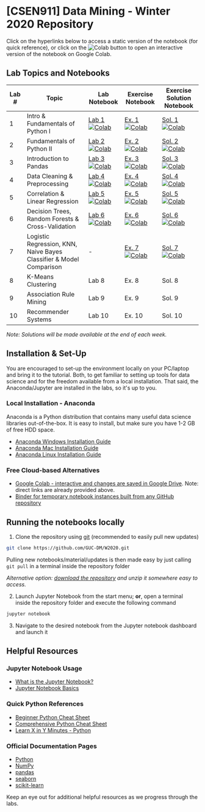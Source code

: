 # [CSEN911] Data Mining - Winter 2020 Repository

Click on the hyperlinks below to access a static version of the notebook (for quick reference), or click on the ![Colab](https://colab.research.google.com/assets/colab-badge.svg) button to open an interactive version of the notebook on Google Colab.

## Lab Topics and Notebooks

| Lab # | Topic                                                               | Lab Notebook                                                                                                                                                                                                       | Exercise Notebook                                                                                                                                                                                                        | Exercise Solution Notebook                                                                                                                                                                                              |
| ----- | ------------------------------------------------------------------- | ------------------------------------------------------------------------------------------------------------------------------------------------------------------------------------------------------------------ | ------------------------------------------------------------------------------------------------------------------------------------------------------------------------------------------------------------------------ | ----------------------------------------------------------------------------------------------------------------------------------------------------------------------------------------------------------------------- |
| 1     | Intro & Fundamentals of Python I                                    | [Lab 1](lab_content/Lab_01_Complete.ipynb) [![Colab](https://colab.research.google.com/assets/colab-badge.svg)](https://colab.research.google.com/github/GUC-DM/W2020/blob/main/lab_content/Lab_01_Complete.ipynb) | [Ex. 1](lab_exercises/Lab_01_Exercises.ipynb) [![Colab](https://colab.research.google.com/assets/colab-badge.svg)](https://colab.research.google.com/github/GUC-DM/W2020/blob/main/lab_exercises/Lab_01_Exercises.ipynb) | [Sol. 1](lab_solutions/Lab_01_Solution.ipynb) [![Colab](https://colab.research.google.com/assets/colab-badge.svg)](https://colab.research.google.com/github/GUC-DM/W2020/blob/main/lab_solutions/Lab_01_Solution.ipynb) |
| 2     | Fundamentals of Python II                                           | [Lab 2](lab_content/Lab_02_Complete.ipynb) [![Colab](https://colab.research.google.com/assets/colab-badge.svg)](https://colab.research.google.com/github/GUC-DM/W2020/blob/main/lab_content/Lab_02_Complete.ipynb) | [Ex. 2](lab_exercises/Lab_02_Exercises.ipynb) [![Colab](https://colab.research.google.com/assets/colab-badge.svg)](https://colab.research.google.com/github/GUC-DM/W2020/blob/main/lab_exercises/Lab_02_Exercises.ipynb) | [Sol. 2](lab_solutions/Lab_02_Solution.ipynb) [![Colab](https://colab.research.google.com/assets/colab-badge.svg)](https://colab.research.google.com/github/GUC-DM/W2020/blob/main/lab_solutions/Lab_02_Solution.ipynb) |
| 3     | Introduction to Pandas                                              | [Lab 3](lab_content/Lab_03_Complete.ipynb) [![Colab](https://colab.research.google.com/assets/colab-badge.svg)](https://colab.research.google.com/github/GUC-DM/W2020/blob/main/lab_content/Lab_03_Complete.ipynb) | [Ex. 3](lab_exercises/Lab_03_Exercises.ipynb) [![Colab](https://colab.research.google.com/assets/colab-badge.svg)](https://colab.research.google.com/github/GUC-DM/W2020/blob/main/lab_exercises/Lab_03_Exercises.ipynb) | [Sol. 3](lab_solutions/Lab_03_Solution.ipynb) [![Colab](https://colab.research.google.com/assets/colab-badge.svg)](https://colab.research.google.com/github/GUC-DM/W2020/blob/main/lab_solutions/Lab_03_Solution.ipynb) |
| 4     | Data Cleaning & Preprocessing                                       | [Lab 4](lab_content/Lab_04_Complete.ipynb) [![Colab](https://colab.research.google.com/assets/colab-badge.svg)](https://colab.research.google.com/github/GUC-DM/W2020/blob/main/lab_content/Lab_04_Complete.ipynb) | [Ex. 4](lab_exercises/Lab_04_Exercises.ipynb) [![Colab](https://colab.research.google.com/assets/colab-badge.svg)](https://colab.research.google.com/github/GUC-DM/W2020/blob/main/lab_exercises/Lab_04_Exercises.ipynb) | [Sol. 4](lab_solutions/Lab_04_Solution.ipynb) [![Colab](https://colab.research.google.com/assets/colab-badge.svg)](https://colab.research.google.com/github/GUC-DM/W2020/blob/main/lab_solutions/Lab_04_Solution.ipynb) |
| 5     | Correlation & Linear Regression                                     | [Lab 5](lab_content/Lab_05_Complete.ipynb) [![Colab](https://colab.research.google.com/assets/colab-badge.svg)](https://colab.research.google.com/github/GUC-DM/W2020/blob/main/lab_content/Lab_05_Complete.ipynb) | [Ex. 5](lab_exercises/Lab_05_Exercises.ipynb) [![Colab](https://colab.research.google.com/assets/colab-badge.svg)](https://colab.research.google.com/github/GUC-DM/W2020/blob/main/lab_exercises/Lab_05_Exercises.ipynb) | [Sol. 5](lab_solutions/Lab_05_Solution.ipynb) [![Colab](https://colab.research.google.com/assets/colab-badge.svg)](https://colab.research.google.com/github/GUC-DM/W2020/blob/main/lab_solutions/Lab_05_Solution.ipynb) |
| 6     | Decision Trees, Random Forests & Cross-Validation                   | [Lab 6](lab_content/Lab_06_Complete.ipynb) [![Colab](https://colab.research.google.com/assets/colab-badge.svg)](https://colab.research.google.com/github/GUC-DM/W2020/blob/main/lab_content/Lab_06_Complete.ipynb) | [Ex. 6](lab_exercises/Lab_06_Exercises.ipynb) [![Colab](https://colab.research.google.com/assets/colab-badge.svg)](https://colab.research.google.com/github/GUC-DM/W2020/blob/main/lab_exercises/Lab_06_Exercises.ipynb) | [Sol. 6](lab_solutions/Lab_06_Solution.ipynb) [![Colab](https://colab.research.google.com/assets/colab-badge.svg)](https://colab.research.google.com/github/GUC-DM/W2020/blob/main/lab_solutions/Lab_06_Solution.ipynb) |
| 7     | Logistic Regression, KNN, Naive Bayes Classifier & Model Comparison | -                                                                                                                                                                                                                  | [Ex. 7](lab_exercises/Lab_07_Exercises.ipynb) [![Colab](https://colab.research.google.com/assets/colab-badge.svg)](https://colab.research.google.com/github/GUC-DM/W2020/blob/main/lab_exercises/Lab_07_Exercises.ipynb) | [Sol. 7](lab_solutions/Lab_07_Solution.ipynb) [![Colab](https://colab.research.google.com/assets/colab-badge.svg)](https://colab.research.google.com/github/GUC-DM/W2020/blob/main/lab_solutions/Lab_07_Solution.ipynb) |
| 8     | K-Means Clustering                                                  | Lab 8                                                                                                                                                                                                              | Ex. 8                                                                                                                                                                                                                    | Sol. 8                                                                                                                                                                                                                  |
| 9     | Association Rule Mining                                             | Lab 9                                                                                                                                                                                                              | Ex. 9                                                                                                                                                                                                                    | Sol. 9                                                                                                                                                                                                                  |
| 10    | Recommender Systems                                                 | Lab 10                                                                                                                                                                                                             | Ex. 10                                                                                                                                                                                                                   | Sol. 10                                                                                                                                                                                                                 |

_Note: Solutions will be made available at the end of each week._

## Installation & Set-Up

You are encouraged to set-up the environment locally on your PC/laptop and bring it to the tutorial.
Both, to get familiar to setting up tools for data science and for the freedom available from a local installation.
That said, the Anaconda/Jupyter are installed in the labs, so it's up to you.

### Local Installation - Anaconda

Anaconda is a Python distribution that contains many useful data science libraries out-of-the-box. It is easy to install, but make sure you have 1-2 GB of free HDD space.

- [Anaconda Windows Installation Guide](https://docs.anaconda.com/anaconda/install/windows/)
- [Anaconda Mac Installation Guide](https://docs.anaconda.com/anaconda/install/mac-os/)
- [Anaconda Linux Installation Guide](https://docs.anaconda.com/anaconda/install/linux/)

### Free Cloud-based Alternatives

- [Google Colab - interactive and changes are saved in Google Drive](colab.research.google.com/). Note: direct links are already provided above.
- [Binder for temporary notebook instances built from any GitHub repository](https://mybinder.org/)

## Running the notebooks locally

1. Clone the repository using [git](https://git-scm.com/downloads) (recommended to easily pull new updates)

```bash
git clone https://github.com/GUC-DM/W2020.git
```

Pulling new notebooks/material/updates is then made easy by just calling `git pull` in a terminal inside the repository folder

_Alternative option: [download the repository](https://github.com/GUC-DM/W2020/archive/master.zip) and unzip it somewhere easy to access._

2. Launch Jupyter Notebook from the start menu; **or**, open a terminal inside the repository folder and execute the following command

```bash
jupyter notebook
```

3. Navigate to the desired notebook from the Jupyter notebook dashboard and launch it

## Helpful Resources

### Jupyter Notebook Usage

- [What is the Jupyter Notebook?](https://nbviewer.jupyter.org/github/jupyter/notebook/blob/master/docs/source/examples/Notebook/What%20is%20the%20Jupyter%20Notebook.ipynb)
- [Jupyter Notebook Basics](https://nbviewer.jupyter.org/github/jupyter/notebook/blob/master/docs/source/examples/Notebook/Notebook%20Basics.ipynb)

### Quick Python References

- [Beginner Python Cheat Sheet](https://ehmatthes.github.io/pcc_2e/cheat_sheets/cheat_sheets/)
- [Comprehensive Python Cheat Sheet](https://gto76.github.io/python-cheatsheet/)
- [Learn X in Y Minutes - Python](https://learnxinyminutes.com/docs/python/)

### Official Documentation Pages

- [Python](https://docs.python.org/3/)
- [NumPy](https://numpy.org/doc/stable/)
- [pandas](https://pandas.pydata.org/docs/)
- [seaborn](https://seaborn.pydata.org/)
- [scikit-learn](https://scikit-learn.org/stable/user_guide.html)

Keep an eye out for additional helpful resources as we progress through the labs.

